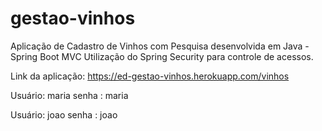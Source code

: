 # gestao-vinhos

Aplicação de Cadastro de Vinhos com Pesquisa desenvolvida em Java - Spring Boot MVC
Utilização do Spring Security para controle de acessos.

Link da aplicação: https://ed-gestao-vinhos.herokuapp.com/vinhos

Usuário: maria
senha  : maria

Usuário: joao
senha  : joao
